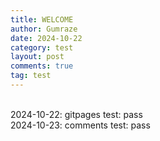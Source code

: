 ```yaml
---
title: WELCOME
author: Gumraze
date: 2024-10-22
category: test
layout: post
comments: true
tag: test
---
```


<br>2024-10-22: gitpages test: pass
<br>2024-10-23: comments test: pass
